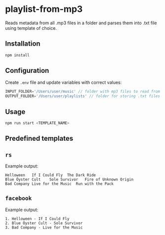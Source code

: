 # playlist-from-mp3

Reads metadata from all .mp3 files in a folder and parses them into .txt file using template of choice.

## Installation

```sh
npm install
```


## Configuration

Create `.env` file and update variables with correct values:
```js
INPUT_FOLDER='/Users/user/music' // folder with mp3 files to read from
OUTPUT_FOLDER='/Users/user/playlists' // folder for storing .txt files with playlists
```

## Usage 

```sh
npm run start <TEMPLATE_NAME>
```


## Predefined templates
## `rs`
Example output: 

```
Helloween	If I Could Fly	The Dark Ride
Blue Öyster Cult	Sole Survivor	Fire of Unknown Origin
Bad Company	Live for the Music	Run with the Pack
```

## `facebook`

Example output: 
```
1. Helloween - If I Could Fly
2. Blue Öyster Cult - Sole Survivor
3. Bad Company - Live for the Music
```